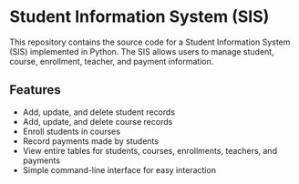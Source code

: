 # Student Information System (SIS)

This repository contains the source code for a Student Information System (SIS) implemented in Python. The SIS allows users to manage student, course, enrollment, teacher, and payment information.

## Features

- Add, update, and delete student records
- Add, update, and delete course records
- Enroll students in courses
- Record payments made by students
- View entire tables for students, courses, enrollments, teachers, and payments
- Simple command-line interface for easy interaction
